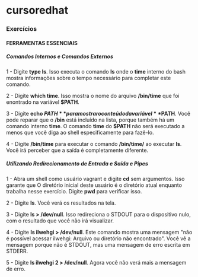 # cursoredhat

### Exercícios

#### FERRAMENTAS ESSENCIAIS

##### Comandos Internos e Comandos Externos

1 - Digite **type ls**. Isso executa o comando **ls** onde o **time** interno do bash
mostra informações sobre o tempo necessário para completar este comando.

2 - Digite **which time**. Isso mostra o nome do arquivo **/bin/time** que foi enontrado na variável **$PATH**.

3 - Digite **echo $PATH** para mostrar o conteúdo da variável **$PATH**. Você pode reparar que o **/bin** está incluído na lista, porque também há um comando interno **time**.
O comando **time** do **$PATH** não será executado a menos que você diga ao shell especificamente para fazê-lo.

4 - Digite **/bin/time** para executar o comando **/bin/time/** ao executar **ls**. Você irá perceber que a saída é completamente diferente.



##### Utilizando Redirecionamento de Entrada e Saída e Pipes

1 - Abra um shell como usuário vagrant e digite **cd** sem argumentos. Isso garante que
O diretório inicial deste usuário é o diretório atual enquanto trabalha nesse
exercício. Digite **pwd** para verificar isso.

2 - Digite **ls**. Você verá os resultados na tela.

3 - Digite **ls > /dev/null**. Isso redireciona o STDOUT para o dispositivo nulo, com o resultado que você não irá visualizar.

4 - Digite **ls ilwehgi > /dev/null**. Este comando mostra uma mensagem "não é possível acessar ilwehgi: Arquivo ou diretório não encontrado". Você vê a mensagem porque não é STDOUT, mas uma
mensagem de erro escrita em STDERR.

5 - Digite **ls ilwehgi 2 > /dev/null**. Agora você não verá mais a mensagem de erro.